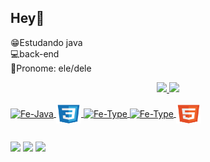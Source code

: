 ## Hey👋

😁Estudando java  
💻back-end  
🧑Pronome: ele/dele

<div align="center">
  <a href="https://github.com/zaidancarvalho">
  <img height="180em" src="https://github-readme-stats.vercel.app/api?username=zaidancarvalho&show_icons=true&theme=dracula&include_all_commits=true&count_private=true"/>
  <img height="180em" src="https://github-readme-stats.vercel.app/api/top-langs/?username=zaidancarvalho&layout=compact&langs_count=7&theme=dracula"/>
</div>

<div style="display: inline_block"><br>
 
 <img align="center" alt="Fe-Java" height="30" width="40" src="https://cdn.jsdelivr.net/gh/devicons/devicon/icons/java/java-original.svg"/>
  <img align="center" alt="Fe-CSS" height="30" width="40" src="https://raw.githubusercontent.com/devicons/devicon/master/icons/css3/css3-original.svg">
  <img align="center" alt="Fe-Type" height="30" width="40" src="https://cdn.jsdelivr.net/gh/devicons/devicon/icons/typescript/typescript-original.svg" />
  <img align="center" alt="Fe-Type" height="30" width="40" src="https://cdn.jsdelivr.net/gh/devicons/devicon/icons/javascript/javascript-original.svg" />
  <img align="center" alt="Fe-HTML" height="30" width="40" src="https://raw.githubusercontent.com/devicons/devicon/master/icons/html5/html5-original.svg">
          
</div>


##

<div>
 <a href="https://www.youtube.com/watch?v=io-tr1Z2Cdk&feature=youtu.be" target="_blank"><img src="https://img.shields.io/badge/YouTube-FF0000?style=for-the-badge&logo=youtube&logoColor=white" target="_blank"></a>
 <a href="https://discord.gg/jFcCaycv" target="_blank"><img src="https://img.shields.io/badge/Discord-7289DA?style=for-the-badge&logo=discord&logoColor=white" target="_blank"></a> 
  <a href="https://www.linkedin.com/in/felipe-fernandez-412a1623b/" target="_blank"><img src="https://img.shields.io/badge/-LinkedIn-%230077B5?style=for-the-badge&logo=linkedin&logoColor=white" target="_blank"></a> 

</div>

